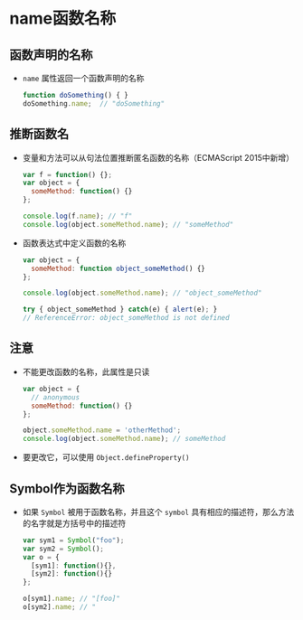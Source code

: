 # name函数名称

## 函数声明的名称

*   `name` 属性返回一个函数声明的名称

    ```javascript
    function doSomething() { }
    doSomething.name;  // "doSomething" 
    ```

## 推断函数名

*   变量和方法可以从句法位置推断匿名函数的名称（ECMAScript 2015中新增）

    ```javascript
    var f = function() {};
    var object = {
      someMethod: function() {}
    };

    console.log(f.name); // "f"
    console.log(object.someMethod.name); // "someMethod"
    ```

*   函数表达式中定义函数的名称

    ```javascript
    var object = {
      someMethod: function object_someMethod() {}
    };

    console.log(object.someMethod.name); // "object_someMethod"

    try { object_someMethod } catch(e) { alert(e); }
    // ReferenceError: object_someMethod is not defined
    ```

## 注意

*   不能更改函数的名称，此属性是只读

    ```javascript
    var object = {
      // anonymous
      someMethod: function() {}
    };

    object.someMethod.name = 'otherMethod';
    console.log(object.someMethod.name); // someMethod
    ```

*   要更改它，可以使用 `Object.defineProperty()`

## Symbol作为函数名称

*   如果 `Symbol` 被用于函数名称，并且这个 `symbol` 具有相应的描述符，那么方法的名字就是方括号中的描述符

    ```javascript
    var sym1 = Symbol("foo"); 
    var sym2 = Symbol(); 
    var o = { 
      [sym1]: function(){}, 
      [sym2]: function(){} 
    }; 

    o[sym1].name; // "[foo]"
    o[sym2].name; // "
    ```

